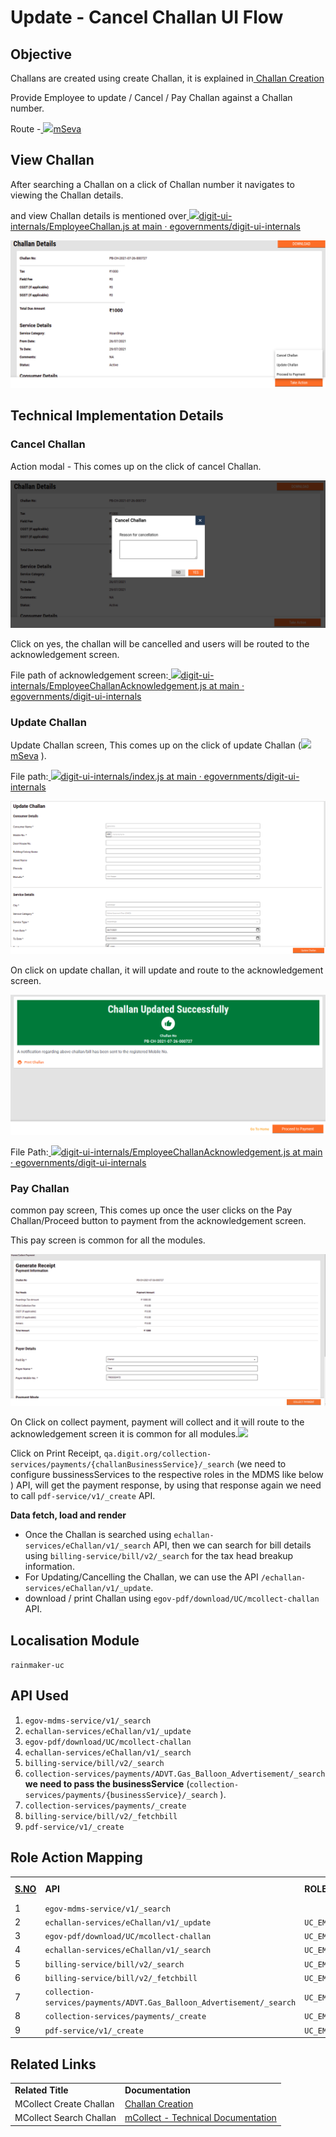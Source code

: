 # Update - Cancel Challan UI Flow

## **Objective**

Challans are created using create Challan, it is explained in[ Challan Creation](challan-creation.md)

Provide Employee to update / Cancel / Pay Challan against a Challan number.

Route -[ ![](https://cdn.jsdelivr.net/npm/@egovernments/digit-ui-css/img/browser-icon.png)mSeva](https://qa.digit.org/digit-ui/employee/mcollect/challansearch/PB-CH-2021-07-27-000732)

## **View Challan**

After searching a Challan on a click of Challan number it navigates to viewing the Challan details.

and view Challan details is mentioned over[ ![](https://github.com/fluidicon.png)digit-ui-internals/EmployeeChallan.js at main · egovernments/digit-ui-internals](https://github.com/egovernments/digit-ui-internals/blob/main/packages/modules/mCollect/src/EmployeeChallan.js)

![](<../../../../.gitbook/assets/image (162).png>)

## **Technical Implementation Details**

### **Cancel Challan**

Action modal - This comes up on the click of cancel Challan.

![](<../../../../.gitbook/assets/image (233).png>)

Click on yes, the challan will be cancelled and users will be routed to the acknowledgement screen.

File path of acknowledgement screen:[ ![](https://github.com/fluidicon.png)digit-ui-internals/EmployeeChallanAcknowledgement.js at main · egovernments/digit-ui-internals](https://github.com/egovernments/digit-ui-internals/blob/main/packages/modules/mCollect/src/pages/employee/EmployeeChallanAcknowledgement.js)

### **Update Challan**

Update Challan screen, This comes up on the click of update Challan ([![](https://cdn.jsdelivr.net/npm/@egovernments/digit-ui-css/img/browser-icon.png)mSeva](https://qa.digit.org/digit-ui/employee/mcollect/modify-challan/PB-CH-2021-07-26-000727) ).

File path:[ ![](https://github.com/fluidicon.png)digit-ui-internals/index.js at main · egovernments/digit-ui-internals](https://github.com/egovernments/digit-ui-internals/blob/main/packages/modules/mCollect/src/pages/employee/EditChallan/index.js)

![](<../../../../.gitbook/assets/image (261).png>)

On click on update challan, it will update and route to the acknowledgement screen.

![](<../../../../.gitbook/assets/image (119).png>)

File Path:[ ![](https://github.com/fluidicon.png)digit-ui-internals/EmployeeChallanAcknowledgement.js at main · egovernments/digit-ui-internals](https://github.com/egovernments/digit-ui-internals/blob/main/packages/modules/mCollect/src/pages/employee/EmployeeChallanAcknowledgement.js)

### **Pay Challan**

common pay screen, This comes up once the user clicks on the Pay Challan/Proceed button to payment from the acknowledgement screen.

This pay screen is common for all the modules.

![](<../../../../.gitbook/assets/image (271).png>)

On Click on collect payment, payment will collect and it will route to the acknowledgement screen it is common for all modules.![](blob:https://digit-discuss.atlassian.net/913085bc-e9d1-441b-8b57-7d6794ed9437#media-blob-url=true\&id=278f82dd-54f4-4a35-a253-7b56a59943fc\&collection=contentId-1669955631\&contextId=1669955631\&mimeType=image%2Fpng\&name=image-20210728-022205.png\&size=48929\&width=1165\&height=546)

Click on Print Receipt, `qa.digit.org/collection-services/payments/{challanBusinessService}/_search` (we need to configure bussinessServices to the respective roles in the MDMS like below ) API, will get the payment response, by using that response again we need to call `pdf-service/v1/_create` API.

**Data fetch, load and render**

* Once the Challan is searched using `echallan-services/eChallan/v1/_search` API, then we can search for bill details using `billing-service/bill/v2/_search` for the tax head breakup information.
* For Updating/Cancelling the Challan, we can use the API `/echallan-services/eChallan/v1/_update`.
* download / print Challan using `egov-pdf/download/UC/mcollect-challan` API.

## **Localisation Module**

`rainmaker-uc`

## **API Used**

1. `egov-mdms-service/v1/_search`
2. `echallan-services/eChallan/v1/_update`
3. `egov-pdf/download/UC/mcollect-challan`
4. `echallan-services/eChallan/v1/_search`
5. `billing-service/bill/v2/_search`
6. `collection-services/payments/ADVT.Gas_Balloon_Advertisement/_search` **we need to pass the businessService** (`collection-services/payments/{businessService}/_search` ).
7. `collection-services/payments/_create`
8. `billing-service/bill/v2/_fetchbill`
9. `pdf-service/v1/_create`

## **Role Action Mapping**

|                         |                                                                       |           |               |
| ----------------------- | --------------------------------------------------------------------- | --------- | ------------- |
| [**S.NO**](http://s.no) | **API**                                                               | **ROLES** | **ACTION ID** |
| 1                       | `egov-mdms-service/v1/_search`                                        |           | `954`         |
| 2                       | `echallan-services/eChallan/v1/_update`                               | `UC_EMP`  | `2117`        |
| 3                       | `egov-pdf/download/UC/mcollect-challan`                               | `UC_EMP`  | `2115`        |
| 4                       | `echallan-services/eChallan/v1/_search`                               | `UC_EMP`  | `2114`        |
| 5                       | `billing-service/bill/v2/_search`                                     | `UC_EMP`  | `1861`        |
| 6                       | `billing-service/bill/v2/_fetchbill`                                  | `UC_EMP`  |               |
| 7                       | `collection-services/payments/ADVT.Gas_Balloon_Advertisement/_search` | `UC_EMP`  | `2138`        |
| 8                       | `collection-services/payments/_create`                                | `UC_EMP`  | `1862`        |
| 9                       | `pdf-service/v1/_create`                                              | `UC_EMP`  | `1834`        |

## **Related Links**

|                         |                                                           |
| ----------------------- | --------------------------------------------------------- |
| **Related Title**       | **Documentation**                                         |
| MCollect Create Challan | [Challan Creation](challan-creation.md)                   |
| MCollect Search Challan | [mCollect - Technical Documentation](mcollect-ui-flow.md) |
